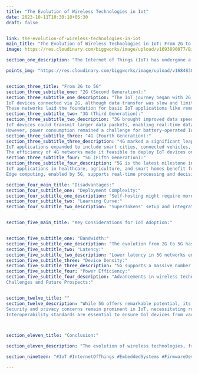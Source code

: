 ```yaml
---
title: "The Evolution of Wireless Technologies in Iot"
date: 2023-10-11T10:30:18+05:30
draft: false


link: the-evolution-of-wireless-technologies-in-iot
main_title: "The Evolution of Wireless Technologies in IoT: From 2G to 5G"
image: https://res.cloudinary.com/biggworks/image/upload/v1693890077/Biggworks%20PDF%20of%20Blogs/native___cross_platform_development_h2ddzm.png

section_one_description: "The Internet of Things (IoT) has undergone a remarkable transformation over the years, driven in part by advancements in wireless technologies. From the early days of 2G to the cutting-edge 5G networks, the evolution of wireless technologies has played a pivotal role in shaping the IoT landscape."

points_img: "https://res.cloudinary.com/biggworks/image/upload/v1684838348/Group_11544_lwrsg0.png"


section_three_title: "From 2G to 5G"
section_three_subtitle_one: "2G (Second Generation):"
section_three_subtitle_one_description: "The IoT journey began with 2G networks, primarily designed for voice and text communication.
IoT devices connected via 2G, although data transfer was slow and limited.
These networks laid the foundation for basic IoT applications like remote monitoring."
section_three_subtitle_two: "3G (Third Generation):"
section_three_subtitle_two_description: "3G brought improved data speeds, making it more suitable for data-intensive IoT applications.
IoT devices could transmit larger data packets, enabling real-time data streaming and video surveillance.
However, power consumption remained a challenge for battery-operated IoT devices."
section_three_subtitle_three: "4G (Fourth Generation):"
section_three_subtitle_three_description: "4G marked a significant leap in IoT capabilities, offering high data rates and lower latency.
IoT applications expanded to include smart cities, connected vehicles, and industrial automation.
The efficiency of 4G networks made it feasible to deploy IoT devices on a large scale."
section_three_subtitle_four: "5G (Fifth Generation):"
section_three_subtitle_four_description: "5G is the latest milestone in wireless technology, promising ultra-fast speeds, low latency, and massive device connectivity.
IoT applications in healthcare, agriculture, and smart homes benefit from 5G's high bandwidth and responsiveness.
Edge computing, enabled by 5G, supports real-time processing and decision-making at the device level."

section_four_main_title: "Disadvantages:"
section_four_subtitle_one: "Deployment Complexity:"
section_four_subtitle_one_description: "Self-hosting might require more setup and maintenance efforts."
section_four_subtitle_two: "Learning Curve:"
section_four_subtitle_two_description: "SuperTokens' setup and integration might demand familiarity with its technologies."


section_five_main_title: "Key Considerations for IoT Adoption:"


section_five_subtitle_one: "Bandwidth:"
section_five_subtitle_one_description: "The evolution from 2G to 5G has significantly increased bandwidth, accommodating diverse IoT applications."
section_five_subtitle_two: "Latency:"
section_five_subtitle_two_description: "Lower latency in 5G networks enables real-time control and data analysis, critical for autonomous vehicles and remote surgery."
section_five_subtitle_three: "Device Density:"
section_five_subtitle_three_description: "5G supports a massive number of IoT devices within a small geographic area, crucial for smart cities."
section_five_subtitle_four: "Power Efficiency:"
section_five_subtitle_four_description: "Advancements in wireless technologies have led to more power-efficient IoT devices, extending battery life.
Challenges and Future Prospects:"


section_twelve_title: ""
section_twelve_description: "While 5G offers remarkable potential, its rollout is ongoing, and infrastructure development is required.
Security and privacy concerns remain prominent in IoT, necessitating robust encryption and authentication mechanisms.
Interoperability standards are essential to ensure IoT devices from various manufacturers can communicate seamlessly."



section_eleven_title: "Conclusion:"

section_eleven_description: "The evolution of wireless technologies, from 2G to 5G, has opened new horizons for IoT applications. As 5G continues to mature and expand, IoT solutions will become more diverse, efficient, and integrated into our daily lives. With the promise of high-speed connectivity and low latency, the future of IoT holds tremendous potential for innovation and transformation across industries."

section_nineteen: "#IoT #InternetOfThings #EmbeddedSystems #FirmwareDevelopment #IoTDevelopment #IoTTechnology #EmbeddedProgramming #IoTInnovation #ConnectedDevices #EmbeddedDesign #HardwareDesign #IoTProjects #EmbeddedSolutions #IoTIndustry #FirmwareEngineering #IoTDesign #WirelessCommunication #EmbeddedSoftware #IoTApplications #IoTSecurity"

---
```


